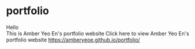 # portfolio
Hello
</br>
This is Amber Yeo En's portfolio website
Click here to view Amber Yeo En's portfolio website
https://amberyeoe.github.io/portfolio/ 
